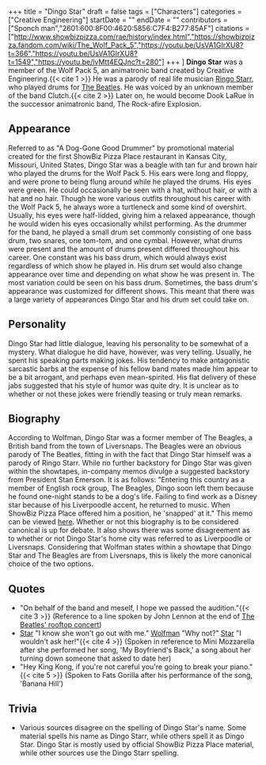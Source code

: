 +++
title = "Dingo Star"
draft = false
tags = ["Characters"]
categories = ["Creative Engineering"]
startDate = ""
endDate = ""
contributors = ["Sponch man","2601:600:8F00:4620:5856:C7F4:B277:85AF"]
citations = ["http://www.showbizpizza.com/rae/history/index.html","https://showbizpizza.fandom.com/wiki/The_Wolf_Pack_5","https://youtu.be/UsVA1GIrXU8?t=366","https://youtu.be/UsVA1GIrXU8?t=1549","https://youtu.be/lvMtt4EQJnc?t=280"]
+++
]
**Dingo Star** was a member of the Wolf Pack 5, an animatronic band created by Creative Engineering.{{< cite 1 >}} He was a parody of real life musician [Ringo Starr](https://en.wikipedia.org/wiki/Ringo_Starr), who played drums for [The Beatles](https://en.wikipedia.org/wiki/The_Beatles). He was voiced by an unknown member of the band Clutch.{{< cite 2 >}} Later on, he would become Dook LaRue in the successor animatronic band, The Rock-afire Explosion.

## Appearance

Referred to as "A Dog-Gone Good Drummer" by promotional material created for the first ShowBiz Pizza Place restaurant in Kansas City, Missouri, United States, Dingo Star was a beagle with tan fur and brown hair who played the drums for the Wolf Pack 5. His ears were long and floppy, and were prone to being flung around while he played the drums. His eyes were green. He could occasionally be seen with a hat, without hair, or with a hat and no hair. Though he wore various outfits throughout his career with the Wolf Pack 5, he always wore a turtleneck and some kind of overshirt. Usually, his eyes were half-lidded, giving him a relaxed appearance, though he would widen his eyes occasionally whilst performing.
As the drummer for the band, he played a small drum set commonly consisting of one bass drum, two snares, one tom-tom, and one cymbal. However, what drums were present and the amount of drums present differed throughout his career. One constant was his bass drum, which would always exist regardless of which show he played in. His drum set would also change appearance over time and depending on what show he was present in. The most variation could be seen on his bass drum. Sometimes, the bass drum's appearance was customized for different shows. This meant that there was a large variety of appearances Dingo Star and his drum set could take on.

## Personality

Dingo Star had little dialogue, leaving his personality to be somewhat of a mystery. What dialogue he did have, however, was very telling. Usually, he spent his speaking parts making jokes. His tendency to make antagonistic sarcastic barbs at the expense of his fellow band mates made him appear to be a bit arrogant, and perhaps even mean-spirited. His flat delivery of these jabs suggested that his style of humor was quite dry. It is unclear as to whether or not these jokes were friendly teasing or truly mean remarks.

## Biography

According to Wolfman, Dingo Star was a former member of The Beagles, a British band from the town of Liversnaps. The Beagles were an obvious parody of The Beatles, fitting in with the fact that Dingo Star himself was a parody of Ringo Starr. While no further backstory for Dingo Star was given within the showtapes, in-company memos divulge a suggested backstory from President Stan Emerson. It is as follows:
"Entering this country as a member of English rock group, The Beagles, Dingo soon left them because he found one-night stands to be a dog's life. Failing to find work as a Disney star because of his Liverpoodle accent, he returned to music. When ShowBiz Pizza Place offered him a position, he 'snapped' at it."
This memo can be viewed [here](http://www.showbizpizza.com/info/documents/spp/spp_memos_80.pdf).
Whether or not this biography is to be considered canonical is up for debate. It also shows there was some disagreement as to whether or not Dingo Star's home city was referred to as Liverpoodle or Liversnaps. Considering that Wolfman states within a showtape that Dingo Star and The Beagles are from Liversnaps, this is likely the more canonical choice of the two options.

## Quotes

- "On behalf of the band and meself, I hope we passed the audition."{{< cite 3 >}} (Reference to a line spoken by John Lennon at the end of [The Beatles' rooftop concert](https://en.wikipedia.org/wiki/The_Beatles%27_rooftop_concert))
- [Star](Dingo) "I know she won't go out with me." [Wolfman](Wolfman) "Why not?" [Star](Dingo) "I wouldn't ask her!"{{< cite 4 >}} (Spoken in reference to Mini Mozzarella after she performed her song, 'My Boyfriend's Back,' a song about her turning down someone that asked to date her)
- "Hey King Kong, if you're not careful you're going to break your piano."{{< cite 5 >}} (Spoken to Fats Gorilla after his performance of the song, 'Banana Hill')

## Trivia

- Various sources disagree on the spelling of Dingo Star's name. Some material spells his name as Dingo Starr, while others spell it as Dingo Star. Dingo Star is mostly used by official ShowBiz Pizza Place material, while other sources use the Dingo Starr spelling.
